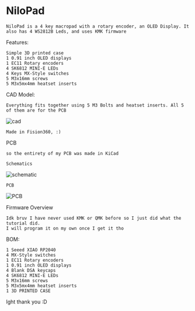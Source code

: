 # NiloPad

    NiloPad is a 4 key macropad with a rotary encoder, an OLED Display. It also has 4 WS2812B Leds, and uses KMK firmware

Features:

    Simple 3D printed case
    1 0.91 inch OLED displays
    1 EC11 Rotary encoders
    4 SK6812 MINI-E LEDs
    4 Keys MX-Style switches
    5 M3x16mm screws
    5 M3x5mx4mm heatset inserts

CAD Model:

    Everything fits together using 5 M3 Bolts and heatset inserts. All 5 of them are for the PCB
![cad](https://github.com/user-attachments/assets/fef8d5ed-fcf2-4f87-9ebf-d6c9668bbe1e)

    Made in Fision360, :)

PCB

    so the entirety of my PCB was made in KiCad

    Schematics
![schematic](https://github.com/user-attachments/assets/1abff1e9-24a3-4775-a9bf-f5a587e42101)

    PCB
 ![PCB](https://github.com/user-attachments/assets/c8121005-f065-4698-a415-4bd83a8869be)

Firmware Overview

    Idk bruv I have never used KMK or QMK before so I just did what the tutorial did.
    I will program it on my own once I get it tho

BOM:

    1 Seeed XIAO RP2040 
    4 MX-Style switches 
    1 EC11 Rotary encoders 
    1 0.91 inch OLED displays 
    4 Blank DSA keycaps 
    4 SK6812 MINI-E LEDs 
    5 M3x16mm screws
    5 M3x5mx4mm heatset inserts
    1 3D PRINTED CASE

Ight thank you :D
    
    
